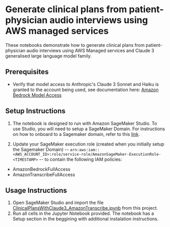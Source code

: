# Generate clinical plans from patient-physician audio interviews using AWS managed services

These notebooks demonstrate how to generate clinical plans from patient-physician audio interviews using AWS Managed services and Claude 3 generalised large language model family.  

## Prerequisites
- Verify that model access to Anthropic's Claude 3 Sonnet and Haiku is granted to the account being used, see documentation here: [Amazon Bedrock Model Access](https://docs.aws.amazon.com/bedrock/latest/userguide/model-access.html)

## Setup Instructions
1. The notebook is designed to run with Amazon SageMaker Studio. To use Studio, you will need to setup a SageMaker Domain. For instructions on how to onboard to a Sagemaker domain, refer to this [link](https://docs.aws.amazon.com/sagemaker/latest/dg/gs-studio-onboard.html).

2. Update your SageMaker execution role (created when you initially setup the Sagemaker Domain) -- `arn:aws:iam::<AWS_ACCOUNT_ID>:role/service-role/AmazonSageMaker-ExecutionRole-<TIMESTAMP>` -- to contain the following IAM policies:

- AmazonBedrockFullAccess
- AmazonTranscribeFullAccess


## Usage Instructions
1. Open SageMaker Studio and import the file [ClinicalPlansWithClaude3_AmazonTranscribe.ipynb](ClinicalPlansWithClaude3_AmazonTranscribe.ipynb) from this project.
2. Run all cells in the Jupyter Notebook provided. The notebook has a Setup section in the beggining with additional instalation instructions.